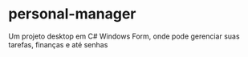 # personal-manager
Um projeto desktop em C# Windows Form, onde pode gerenciar suas tarefas, finanças e até senhas 
